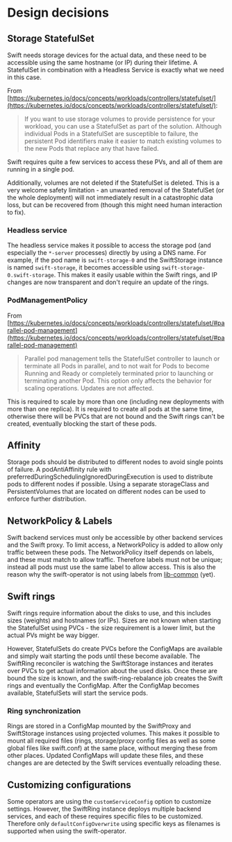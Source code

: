 # Design decisions

## Storage StatefulSet

Swift needs storage devices for the actual data, and these need to be
accessible using the same hostname (or IP) during their lifetime. A StatefulSet
in combination with a Headless Service is exactly what we need in this case.

From
[https://kubernetes.io/docs/concepts/workloads/controllers/statefulset/](https://kubernetes.io/docs/concepts/workloads/controllers/statefulset/):

> If you want to use storage volumes to provide persistence for your workload,
> you can use a StatefulSet as part of the solution. Although individual Pods
> in a StatefulSet are susceptible to failure, the persistent Pod identifiers
> make it easier to match existing volumes to the new Pods that replace any
> that have failed.

Swift requires quite a few services to access these PVs, and all of them are
running in a single pod.

Additionally, volumes are not deleted if the StatefulSet is deleted. This is a
very welcome safety limitation - an unwanted removal of the StatefulSet (or the
whole deployment) will not immediately result in a catastrophic data loss, but
can be recovered from (though this might need human interaction to fix).

### Headless service

The headless service makes it possible to access the storage pod (and
especially the `*-server` processes) directly by using a DNS name. For example,
if the pod name is `swift-storage-0` and the SwiftStorage instance is named
`swift-storage`, it becomes accessible using `swift-storage-0.swift-storage`.
This makes it easily usable within the Swift rings, and IP changes are now
transparent and don't require an update of the rings.

### PodManagementPolicy
From
[https://kubernetes.io/docs/concepts/workloads/controllers/statefulset/#parallel-pod-management](https://kubernetes.io/docs/concepts/workloads/controllers/statefulset/#parallel-pod-management)

>Parallel pod management tells the StatefulSet controller to launch or
>terminate all Pods in parallel, and to not wait for Pods to become Running and
>Ready or completely terminated prior to launching or terminating another Pod.
>This option only affects the behavior for scaling operations. Updates are not
>affected.

This is required to scale by more than one (including new deployments with more
than one replica). It is required to create all pods at the same time,
otherwise there will be PVCs that are not bound and the Swift rings can't be
created, eventually blocking the start of these pods.

## Affinity
Storage pods should be distributed to different nodes to avoid single points of
failure. A podAntiAffinity rule with
preferredDuringSchedulingIgnoredDuringExecution is used to distribute pods to
different nodes if possible. Using a separate storageClass and
PersistentVolumes that are located on different nodes can be used to enforce
further distribution.

## NetworkPolicy & Labels

Swift backend services must only be accessible by other backend services and
the Swift proxy. To limit access, a NetworkPolicy is added to allow only
traffic between these pods. The NetworkPolicy itself depends on labels, and
these must match to allow traffic. Therefore labels must not be unique; instead
all pods must use the same label to allow access. This is also the reason why
the swift-operator is not using labels from
[lib-common](https://github.com/openstack-k8s-operators/lib-common) (yet).

## Swift rings

Swift rings require information about the disks to use, and this includes
sizes (weights) and hostnames (or IPs). Sizes are not known when starting the
StatefulSet using PVCs - the size requirement is a lower limit, but the actual
PVs might be way bigger.

However, StatefulSets do create PVCs before the ConfigMaps are available and
simply wait starting the pods until these become available. The SwiftRing
reconciler is watching the SwiftStorage instances and iterates over PVCs
to get actual information about the used disks. Once these are bound the size
is known, and the swift-ring-rebalance job creates the Swift rings and
eventually the ConfigMap. After the ConfigMap becomes available, StatefulSets
will start the service pods.

### Ring synchronization

Rings are stored in a ConfigMap mounted by the SwiftProxy and SwiftStorage
instances using projected volumes. This makes it possible to mount all required
files (rings, storage/proxy config files as well as some global files like
swift.conf) at the same place, without merging these from other places. Updated
ConfigMaps will update these files, and these changes are are detected by the
Swift services eventually reloading these.

## Customizing configurations
Some operators are using the `customServiceConfig` option to customize
settings. However, the SwiftRing instance deploys multiple backend services,
and each of these requires specific files to be customized. Therefore only
`defaultConfigOverwrite` using specific keys as filenames is supported when
using the swift-operator.
